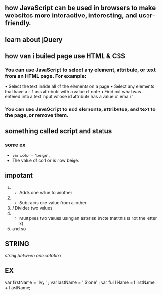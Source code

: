
## how JavaScript can be used in browsers to make websites more interactive, interesting, and user-friendly.
## learn about jQuery
## how van i builed page use HTML & CSS


### You can use JavaScript to select any element, attribute, or text from an HTML page. For example:
• Select the text inside all of the <hl> elements on a page
• Select any elements that have a c 1 ass attribute with a value of note
• Find out what was entered into a text input whose id attribute has a value of ema i 1

### You can use JavaScript to add elements, attributes, and text to the page, or remove them.
## something called script and status

### some ex 
* var color = 'beige';
* The value of co 1 or is now beige.
## impotant 
 1. + Adds one value to another
 2.  - Subtracts one value from another
 3. / Divides two values
 4. * Multiplies two values using an asterisk (Note that this is not the letter x)
 5. and so 

 ## STRING
 *string between one cotation*
 ## EX
 var firstName = 'Ivy ' ;
var lastName = ' Stone' ;
var ful l Name = f irstName + l astName;
